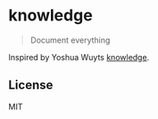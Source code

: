 # knowledge

> Document everything

Inspired by Yoshua Wuyts [knowledge](https://github.com/yoshuawuyts/knowledge).

## License

MIT
